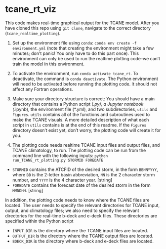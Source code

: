 # tcane_rt_viz
This code makes real-time graphical output for the TCANE model. After you have cloned this repo using `git clone`, navigate to the correct directory (`tcane_realtime_plotting`). 

1. Set up the environment file using `conda`: `conda env create -f environment.yml` (note that creating the environment might take a few minutes; don't panic! You only have to do this part once). This environment can only be used to run the realtime plotting code–we can’t train the model in this environment.

2. To activate the environment, run `conda activate tcane_rt`. To deactivate, the command is `conda deactivate`. The Python environment will need to be activated before running the plotting code. It should not affect any Fortran operations.

3. Make sure your directory structure is correct: You should have a main directory that contains a Python script (*.py), a Jupyter notebook (*.ipynb), the environment file (*.yml), and two subdirectories, `utils` and `Figures`. `utils` contains all of the functions and subroutines used to make the TCANE visuals. A more detailed description of what each script in `utils` contains is at the end of this readme. If the `Figures` directory doesn’t exist yet, don’t worry, the plotting code will create it for you.

4.  The plotting code needs realtime TCANE input files and output files, and TCANE climatology, to run. The plotting code can be run from the command line with the following inputs: `python run_TCANE_rt_plotting.py STORMID FOREDATE`
  * `STORMID` contains the ATCFID of the desired storm, in the form `BBNNYYYY`, where `BB` is the 2-letter basin abbreviation, `NN` is the 2 character storm number, and `YYYY` is the 4 character year. [string]
  * `FOREDATE` contains the forecast date of the desired storm in the form `MMDDHH`. [string]

  In addition, the plotting code needs to know where the TCANE files are located. The user needs to specify the relevant directories for TCANE input, output, and climatology files; we also need to specify the relevant directories for the real-time b-deck and e-deck files. These directories are specified within the Python script 
  
  * `INPUT_DIR` is the directory where the TCANE input files are located.
  * `OUTPUT_DIR` is the directory where the TCANE output files are located.
  * `BDECK_DIR` is the directory where b-deck and e-deck files are located.




